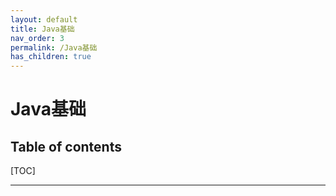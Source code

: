 ```yaml
---
layout: default
title: Java基础
nav_order: 3
permalink: /Java基础
has_children: true
---
```


# Java基础

## Table of contents

[TOC]

------

